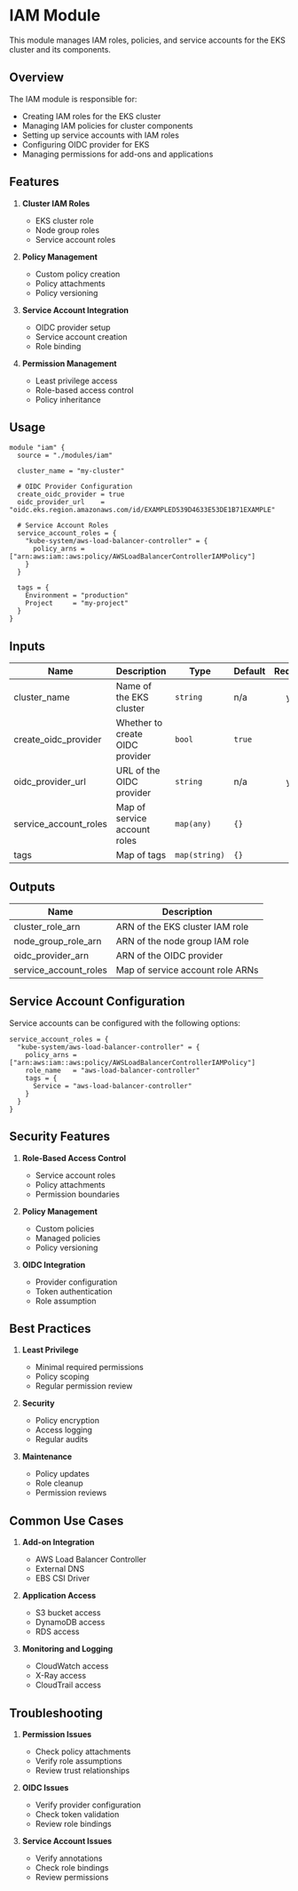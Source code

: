 # IAM Module

This module manages IAM roles, policies, and service accounts for the EKS cluster and its components.

## Overview

The IAM module is responsible for:
- Creating IAM roles for the EKS cluster
- Managing IAM policies for cluster components
- Setting up service accounts with IAM roles
- Configuring OIDC provider for EKS
- Managing permissions for add-ons and applications

## Features

1. **Cluster IAM Roles**
   - EKS cluster role
   - Node group roles
   - Service account roles

2. **Policy Management**
   - Custom policy creation
   - Policy attachments
   - Policy versioning

3. **Service Account Integration**
   - OIDC provider setup
   - Service account creation
   - Role binding

4. **Permission Management**
   - Least privilege access
   - Role-based access control
   - Policy inheritance

## Usage

```hcl
module "iam" {
  source = "./modules/iam"

  cluster_name = "my-cluster"
  
  # OIDC Provider Configuration
  create_oidc_provider = true
  oidc_provider_url    = "oidc.eks.region.amazonaws.com/id/EXAMPLED539D4633E53DE1B71EXAMPLE"
  
  # Service Account Roles
  service_account_roles = {
    "kube-system/aws-load-balancer-controller" = {
      policy_arns = ["arn:aws:iam::aws:policy/AWSLoadBalancerControllerIAMPolicy"]
    }
  }

  tags = {
    Environment = "production"
    Project     = "my-project"
  }
}
```

## Inputs

| Name | Description | Type | Default | Required |
|------|-------------|------|---------|:--------:|
| cluster_name | Name of the EKS cluster | `string` | n/a | yes |
| create_oidc_provider | Whether to create OIDC provider | `bool` | `true` | no |
| oidc_provider_url | URL of the OIDC provider | `string` | n/a | yes |
| service_account_roles | Map of service account roles | `map(any)` | `{}` | no |
| tags | Map of tags | `map(string)` | `{}` | no |

## Outputs

| Name | Description |
|------|-------------|
| cluster_role_arn | ARN of the EKS cluster IAM role |
| node_group_role_arn | ARN of the node group IAM role |
| oidc_provider_arn | ARN of the OIDC provider |
| service_account_roles | Map of service account role ARNs |

## Service Account Configuration

Service accounts can be configured with the following options:

```hcl
service_account_roles = {
  "kube-system/aws-load-balancer-controller" = {
    policy_arns = ["arn:aws:iam::aws:policy/AWSLoadBalancerControllerIAMPolicy"]
    role_name   = "aws-load-balancer-controller"
    tags = {
      Service = "aws-load-balancer-controller"
    }
  }
}
```

## Security Features

1. **Role-Based Access Control**
   - Service account roles
   - Policy attachments
   - Permission boundaries

2. **Policy Management**
   - Custom policies
   - Managed policies
   - Policy versioning

3. **OIDC Integration**
   - Provider configuration
   - Token authentication
   - Role assumption

## Best Practices

1. **Least Privilege**
   - Minimal required permissions
   - Policy scoping
   - Regular permission review

2. **Security**
   - Policy encryption
   - Access logging
   - Regular audits

3. **Maintenance**
   - Policy updates
   - Role cleanup
   - Permission reviews

## Common Use Cases

1. **Add-on Integration**
   - AWS Load Balancer Controller
   - External DNS
   - EBS CSI Driver

2. **Application Access**
   - S3 bucket access
   - DynamoDB access
   - RDS access

3. **Monitoring and Logging**
   - CloudWatch access
   - X-Ray access
   - CloudTrail access

## Troubleshooting

1. **Permission Issues**
   - Check policy attachments
   - Verify role assumptions
   - Review trust relationships

2. **OIDC Issues**
   - Verify provider configuration
   - Check token validation
   - Review role bindings

3. **Service Account Issues**
   - Verify annotations
   - Check role bindings
   - Review permissions 